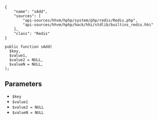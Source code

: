 ``` yamlmeta
{
    "name": "sAdd",
    "sources": [
        "api-sources/hhvm/hphp/system/php/redis/Redis.php",
        "api-sources/hhvm/hphp/hack/hhi/stdlib/builtins_redis.hhi"
    ],
    "class": "Redis"
}
```




``` Hack
public function sAdd(
  $key,
  $value1,
  $value2 = NULL,
  $valueN = NULL,
);
```




## Parameters




+ ` $key `
+ ` $value1 `
+ ` $value2 = NULL `
+ ` $valueN = NULL `
<!-- HHAPIDOC -->
